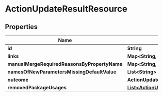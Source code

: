 

# ActionUpdateResultResource


## Properties

Name | Type | Description | Notes
------------ | ------------- | ------------- | -------------
**id** | **String** |  |  [optional]
**links** | **Map&lt;String, String&gt;** |  |  [optional]
**manualMergeRequiredReasonsByPropertyName** | **Map&lt;String, List&lt;String&gt;&gt;** |  |  [optional]
**namesOfNewParametersMissingDefaultValue** | **List&lt;String&gt;** |  |  [optional]
**outcome** | **ActionUpdateOutcome** |  |  [optional]
**removedPackageUsages** | [**List&lt;ActionUpdateRemovedPackageUsage&gt;**](ActionUpdateRemovedPackageUsage.md) |  |  [optional]



